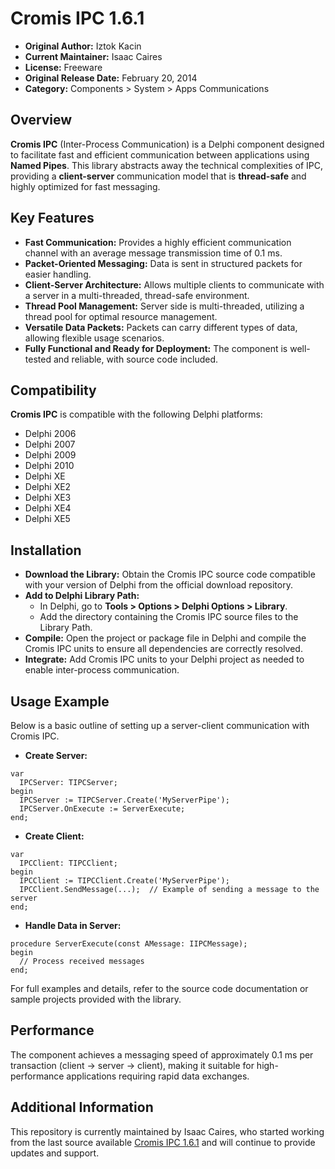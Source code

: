 <!-- # [ zrfisaac ] -->

<!-- # [ about ] -->
<!-- # - author : Isaac Caires -->
<!-- # . - email : zrfisaac@gmail.com -->
<!-- # . - site : zrfisaac.github.io -->

<!-- # [ markdown ] -->
# Cromis IPC 1.6.1

- **Original Author:** Iztok Kacin
- **Current Maintainer:** Isaac Caires
- **License:** Freeware
- **Original Release Date:** February 20, 2014
- **Category:** Components > System > Apps Communications

## Overview

**Cromis IPC** (Inter-Process Communication) is a Delphi component designed to facilitate fast and efficient communication between applications using **Named Pipes**. This library abstracts away the technical complexities of IPC, providing a **client-server** communication model that is **thread-safe** and highly optimized for fast messaging.

## Key Features

- **Fast Communication:** Provides a highly efficient communication channel with an average message transmission time of 0.1 ms.
- **Packet-Oriented Messaging:** Data is sent in structured packets for easier handling.
- **Client-Server Architecture:** Allows multiple clients to communicate with a server in a multi-threaded, thread-safe environment.
- **Thread Pool Management:** Server side is multi-threaded, utilizing a thread pool for optimal resource management.
- **Versatile Data Packets:** Packets can carry different types of data, allowing flexible usage scenarios.
- **Fully Functional and Ready for Deployment:** The component is well-tested and reliable, with source code included.

## Compatibility

**Cromis IPC** is compatible with the following Delphi platforms:

- Delphi 2006
- Delphi 2007
- Delphi 2009
- Delphi 2010
- Delphi XE
- Delphi XE2
- Delphi XE3
- Delphi XE4
- Delphi XE5

## Installation

- **Download the Library:** Obtain the Cromis IPC source code compatible with your version of Delphi from the official download repository.
- **Add to Delphi Library Path:**
  - In Delphi, go to **Tools > Options > Delphi Options > Library**.
  - Add the directory containing the Cromis IPC source files to the Library Path.
- **Compile:** Open the project or package file in Delphi and compile the Cromis IPC units to ensure all dependencies are correctly resolved.
- **Integrate:** Add Cromis IPC units to your Delphi project as needed to enable inter-process communication.

## Usage Example

Below is a basic outline of setting up a server-client communication with Cromis IPC.

- **Create Server:**

```delphi
var
  IPCServer: TIPCServer;
begin
  IPCServer := TIPCServer.Create('MyServerPipe');
  IPCServer.OnExecute := ServerExecute;
end;
```

- **Create Client:**
```delphi
var
  IPCClient: TIPCClient;
begin
  IPCClient := TIPCClient.Create('MyServerPipe');
  IPCClient.SendMessage(...);  // Example of sending a message to the server
end;
```

- **Handle Data in Server:**
```delphi
procedure ServerExecute(const AMessage: IIPCMessage);
begin
  // Process received messages
end;
```

For full examples and details, refer to the source code documentation or sample projects provided with the library.

## Performance

The component achieves a messaging speed of approximately 0.1 ms per transaction (client -> server -> client), making it suitable for high-performance applications requiring rapid data exchanges.

## Additional Information

This repository is currently maintained by Isaac Caires, who started working from the last source available [Cromis IPC 1.6.1](https://torry.net/components/system/apps-communications/cromis-ipc) and will continue to provide updates and support.
